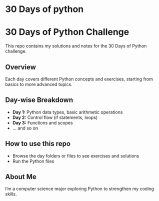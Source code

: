 # 30 Days of python
# 30 Days of Python Challenge

This repo contains my solutions and notes for the 30 Days of Python challenge.

## Overview

Each day covers different Python concepts and exercises, starting from basics to more advanced topics.

## Day-wise Breakdown

- **Day 1:** Python data types, basic arithmetic operations  
- **Day 2:** Control flow (if statements, loops)  
- **Day 3:** Functions and scopes  
- ... and so on

## How to use this repo

- Browse the day folders or files to see exercises and solutions  
- Run the Python files

## About Me

I’m a computer science major exploring Python to strengthen my coding skills.


